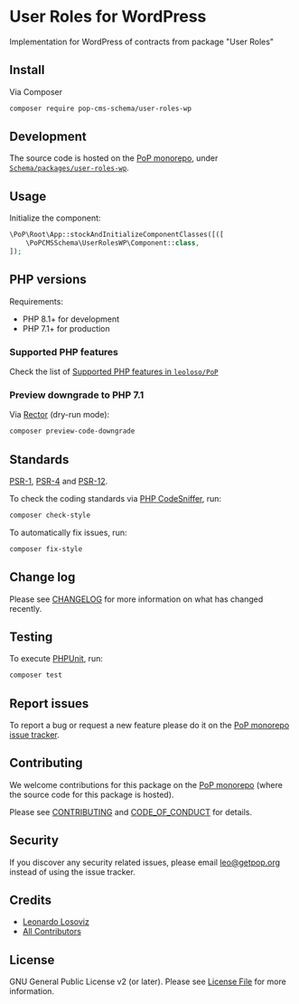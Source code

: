 # User Roles for WordPress

<!--
[![Build Status][ico-travis]][link-travis]
[![Quality Score][ico-code-quality]][link-code-quality]
[![Software License][ico-license]](LICENSE.md)
[![Latest Version on Packagist][ico-version]][link-packagist]
[![Coverage Status][ico-scrutinizer]][link-scrutinizer]
[![Total Downloads][ico-downloads]][link-downloads]
-->

Implementation for WordPress of contracts from package "User Roles"

## Install

Via Composer

``` bash
composer require pop-cms-schema/user-roles-wp
```

## Development

The source code is hosted on the [PoP monorepo](https://github.com/leoloso/PoP), under [`Schema/packages/user-roles-wp`](https://github.com/leoloso/PoP/tree/master/layers/Schema/packages/user-roles-wp).

## Usage

Initialize the component:

``` php
\PoP\Root\App::stockAndInitializeComponentClasses([([
    \PoPCMSSchema\UserRolesWP\Component::class,
]);
```

## PHP versions

Requirements:

- PHP 8.1+ for development
- PHP 7.1+ for production

### Supported PHP features

Check the list of [Supported PHP features in `leoloso/PoP`](https://github.com/leoloso/PoP/blob/master/docs/supported-php-features.md)

### Preview downgrade to PHP 7.1

Via [Rector](https://github.com/rectorphp/rector) (dry-run mode):

```bash
composer preview-code-downgrade
```

## Standards

[PSR-1](https://www.php-fig.org/psr/psr-1), [PSR-4](https://www.php-fig.org/psr/psr-4) and [PSR-12](https://www.php-fig.org/psr/psr-12).

To check the coding standards via [PHP CodeSniffer](https://github.com/squizlabs/PHP_CodeSniffer), run:

``` bash
composer check-style
```

To automatically fix issues, run:

``` bash
composer fix-style
```

## Change log

Please see [CHANGELOG](CHANGELOG.md) for more information on what has changed recently.

## Testing

To execute [PHPUnit](https://phpunit.de/), run:

``` bash
composer test
```

## Report issues

To report a bug or request a new feature please do it on the [PoP monorepo issue tracker](https://github.com/leoloso/PoP/issues).

## Contributing

We welcome contributions for this package on the [PoP monorepo](https://github.com/leoloso/PoP) (where the source code for this package is hosted).

Please see [CONTRIBUTING](CONTRIBUTING.md) and [CODE_OF_CONDUCT](CODE_OF_CONDUCT.md) for details.

## Security

If you discover any security related issues, please email leo@getpop.org instead of using the issue tracker.

## Credits

- [Leonardo Losoviz][link-author]
- [All Contributors][link-contributors]

## License

GNU General Public License v2 (or later). Please see [License File](LICENSE.md) for more information.

[ico-version]: https://img.shields.io/packagist/v/pop-cms-schema/user-roles-wp.svg?style=flat-square
[ico-license]: https://img.shields.io/badge/license-GPLv2-brightgreen.svg?style=flat-square
[ico-travis]: https://img.shields.io/travis/pop-cms-schema/user-roles-wp/master.svg?style=flat-square
[ico-scrutinizer]: https://img.shields.io/scrutinizer/coverage/g/pop-cms-schema/user-roles-wp.svg?style=flat-square
[ico-code-quality]: https://img.shields.io/scrutinizer/g/pop-cms-schema/user-roles-wp.svg?style=flat-square
[ico-downloads]: https://img.shields.io/packagist/dt/pop-cms-schema/user-roles-wp.svg?style=flat-square

[link-packagist]: https://packagist.org/packages/pop-cms-schema/user-roles-wp
[link-travis]: https://travis-ci.org/pop-cms-schema/user-roles-wp
[link-scrutinizer]: https://scrutinizer-ci.com/g/pop-cms-schema/user-roles-wp/code-structure
[link-code-quality]: https://scrutinizer-ci.com/g/pop-cms-schema/user-roles-wp
[link-downloads]: https://packagist.org/packages/pop-cms-schema/user-roles-wp
[link-author]: https://github.com/leoloso
[link-contributors]: ../../../../../../contributors
